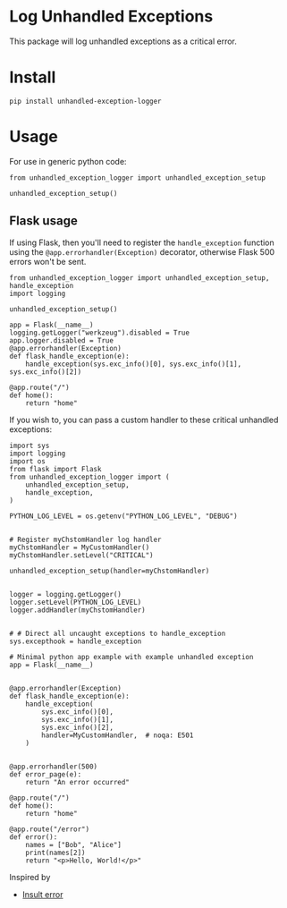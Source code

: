 # Log Unhandled Exceptions

This package will log unhandled exceptions as a critical error.

# Install

```
pip install unhandled-exception-logger
```

# Usage

For use in generic python code:

```
from unhandled_exception_logger import unhandled_exception_setup

unhandled_exception_setup()
```

## Flask usage

If using Flask, then you'll need to register the `handle_exception` function
using the `@app.errorhandler(Exception)` decorator, otherwise Flask 500
errors won't be sent.
```
from unhandled_exception_logger import unhandled_exception_setup, handle_exception
import logging

unhandled_exception_setup()

app = Flask(__name__)
logging.getLogger("werkzeug").disabled = True
app.logger.disabled = True
@app.errorhandler(Exception)
def flask_handle_exception(e):
    handle_exception(sys.exc_info()[0], sys.exc_info()[1], sys.exc_info()[2])

@app.route("/")
def home():
    return "home"

```

If you wish to, you can pass a custom handler to these critical unhandled
exceptions:


```
import sys
import logging
import os
from flask import Flask
from unhandled_exception_logger import (
    unhandled_exception_setup,
    handle_exception,
)

PYTHON_LOG_LEVEL = os.getenv("PYTHON_LOG_LEVEL", "DEBUG")


# Register myChstomHandler log handler
myChstomHandler = MyCustomHandler()
myChstomHandler.setLevel("CRITICAL")

unhandled_exception_setup(handler=myChstomHandler)


logger = logging.getLogger()
logger.setLevel(PYTHON_LOG_LEVEL)
logger.addHandler(myChstomHandler)


# # Direct all uncaught exceptions to handle_exception
sys.excepthook = handle_exception

# Minimal python app example with example unhandled exception
app = Flask(__name__)


@app.errorhandler(Exception)
def flask_handle_exception(e):
    handle_exception(
        sys.exc_info()[0],
        sys.exc_info()[1],
        sys.exc_info()[2],
        handler=MyCustomHandler,  # noqa: E501
    )


@app.errorhandler(500)
def error_page(e):
    return "An error occurred"

@app.route("/")
def home():
    return "home"

@app.route("/error")
def error():
    names = ["Bob", "Alice"]
    print(names[2])
    return "<p>Hello, World!</p>"
```


Inspired by

- [Insult error](https://github.com/keithfma/insult_error)
